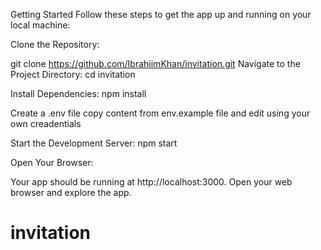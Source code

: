 Getting Started
Follow these steps to get the app up and running on your local machine:

Clone the Repository:

git clone https://github.com/IbrahiimKhan/invitation.git
Navigate to the Project Directory:
cd invitation

Install Dependencies:
npm install

Create a .env file
copy content from env.example file and edit using your own creadentials

Start the Development Server:
npm start

Open Your Browser:

Your app should be running at http://localhost:3000. Open your web browser and explore the app.

# invitation
